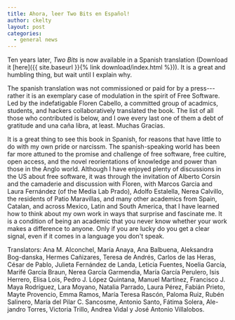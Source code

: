 ```yaml
---
title: Ahora, leer Two Bits en Español!
author: ckelty
layout: post
categories:
  - general news
---
```


Ten years later, *Two Bits* is now available in a Spanish translation  (Download it [here]({{ site.baseurl }}{% link download/index.html %})).  It is a great and humbling thing, but wait until I explain why.

The spanish translation was not commissioned or paid for by a press---rather it is an exemplary case of modulation in the spirit of Free Software.  Led by the indefatigable Floren Cabello, a committed group of acadmics, students, and hackers collaboratively translated the book.  The list of all those who contributed is below, and I owe every last one of them a debt of gratitude and una caña libra, at least. Muchas Gracias.

It is a great thing to see this book in Spanish, for reasons that have little to do with my own pride or narcissm.  The spanish-speaking world has been far more attuned to the promise and challenge of free software, free cultire, open access, and the novel reorientations of knowledge and power than those in the Anglo world.  Although I have enjoyed plenty of discussions in the US about free software, it was through the invitation of Alberto Corsin and the camaderie and discussion with Floren, with Marcos Garcia and Laura Fernández (of the Media Lab Prado), Adolfo Estalella, Nerea Calvillo, the residents of Patio Maravillas, and many other academics from Spain, Catalan, and across Mexico, Latin and South America, that I have learned how to think about my own work in ways that surprise and fascinate me.    It is a condition of being an academic that you never know whether your work makes a difference to anyone.  Only if you are lucky do you get a clear signal, even if it comes in a language you don't speak. 


Translators:
Ana M. Alconchel, María Anaya, Ana Balbuena, Aleksandra Bog-danska, Hermes Cañizares, Teresa de Andrés, Carlos de las Heras, César de Pablo, Julieta Fernández de Landa, Leticia Fuentes, Noelia García, Marifé García Braun, Nerea García Garmendia, María García Perulero, Isis Herrero, Elisa Lois, Pedro J. López Quintana, Manuel Martínez, Francisco J. Maya Rodríguez, Lara Moyano, Natalia Parrado, Laura Pérez, Fabián Prieto, Mayte Provencio, Emma Ramos, María Teresa Rascón, Paloma Ruiz, Rubén Salinero, María del Pilar C. Sancosme, Antonio Santo, Fátima Solera, Ale-jandro Torres, Victoria Trillo, Andrea Vidal y José Antonio Villalobos.




